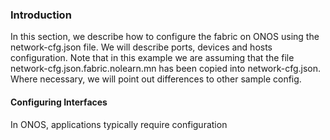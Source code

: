 ### Introduction

In this section, we describe how to configure the fabric on ONOS using the network-cfg.json file. We will describe ports, devices and hosts configuration. Note that in this example we are assuming that the file network-cfg.json.fabric.nolearn.mn has been copied into network-cfg.json. Where necessary, we will point out differences to other sample config.

#### Configuring Interfaces

In ONOS, applications typically require configuration


